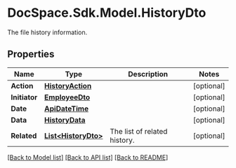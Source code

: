 # DocSpace.Sdk.Model.HistoryDto
The file history information.

## Properties

Name | Type | Description | Notes
------------ | ------------- | ------------- | -------------
**Action** | [**HistoryAction**](HistoryAction.md) |  | [optional] 
**Initiator** | [**EmployeeDto**](EmployeeDto.md) |  | [optional] 
**Date** | [**ApiDateTime**](ApiDateTime.md) |  | [optional] 
**Data** | [**HistoryData**](HistoryData.md) |  | [optional] 
**Related** | [**List&lt;HistoryDto&gt;**](HistoryDto.md) | The list of related history. | [optional] 

[[Back to Model list]](../README.md#documentation-for-models) [[Back to API list]](../README.md#documentation-for-api-endpoints) [[Back to README]](../README.md)


